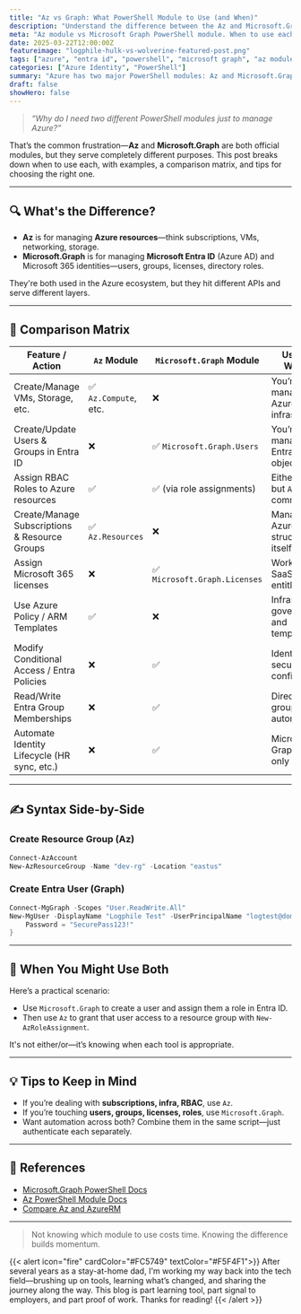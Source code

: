 ```yaml
---
title: "Az vs Graph: What PowerShell Module to Use (and When)"
description: "Understand the difference between the Az and Microsoft.Graph PowerShell modules—and when to use which."
meta: "Az module vs Microsoft Graph PowerShell module. When to use each for Azure and Entra ID management. Clear matrix and examples provided."
date: 2025-03-22T12:00:00Z
featureimage: "logphile-hulk-vs-wolverine-featured-post.png"
tags: ["azure", "entra id", "powershell", "microsoft graph", "az module"]
categories: ["Azure Identity", "PowerShell"]
summary: "Azure has two major PowerShell modules: Az and Microsoft.Graph. Learn when to use each, why it matters, and how they overlap."
draft: false
showHero: false
---
```


> *“Why do I need two different PowerShell modules just to manage Azure?”*

That’s the common frustration—**Az** and **Microsoft.Graph** are both official modules, but they serve completely different purposes. This post breaks down when to use each, with examples, a comparison matrix, and tips for choosing the right one.

---

## 🔍 What's the Difference?

- **Az** is for managing **Azure resources**—think subscriptions, VMs, networking, storage.
- **Microsoft.Graph** is for managing **Microsoft Entra ID** (Azure AD) and Microsoft 365 identities—users, groups, licenses, directory roles.

They're both used in the Azure ecosystem, but they hit different APIs and serve different layers.

---

## 🧭 Comparison Matrix

| Feature / Action                             | `Az` Module             | `Microsoft.Graph` Module       | Use This When…                                  |
|---------------------------------------------|-------------------------|-------------------------------|-------------------------------------------------|
| Create/Manage VMs, Storage, etc.            | ✅ `Az.Compute`, etc.    | ❌                            | You’re managing Azure infrastructure.           |
| Create/Update Users & Groups in Entra ID    | ❌                      | ✅ `Microsoft.Graph.Users`     | You’re managing Entra identity objects.         |
| Assign RBAC Roles to Azure resources        | ✅                       | ✅ (via role assignments)      | Either works, but `Az` is more common.          |
| Create/Manage Subscriptions & Resource Groups | ✅ `Az.Resources`       | ❌                            | Managing the Azure structure itself.            |
| Assign Microsoft 365 licenses               | ❌                      | ✅ `Microsoft.Graph.Licenses`  | Working with SaaS identity entitlements.        |
| Use Azure Policy / ARM Templates            | ✅                       | ❌                            | Infrastructure governance and templates.        |
| Modify Conditional Access / Entra Policies  | ❌                      | ✅                             | Identity security config.                       |
| Read/Write Entra Group Memberships          | ❌                      | ✅                             | Directory group automation.                     |
| Automate Identity Lifecycle (HR sync, etc.) | ❌                      | ✅                             | Microsoft Graph is the only option.             |

---

## ✍️ Syntax Side-by-Side

### Create Resource Group (Az)

```powershell
Connect-AzAccount
New-AzResourceGroup -Name "dev-rg" -Location "eastus"
```

### Create Entra User (Graph)

```powershell
Connect-MgGraph -Scopes "User.ReadWrite.All"
New-MgUser -DisplayName "Logphile Test" -UserPrincipalName "logtest@domain.com" -MailNickname "logtest" -AccountEnabled:$true -PasswordProfile @{
    Password = "SecurePass123!"
}
```

---

## 🧠 When You Might Use Both

Here’s a practical scenario:

- Use `Microsoft.Graph` to create a user and assign them a role in Entra ID.
- Then use `Az` to grant that user access to a resource group with `New-AzRoleAssignment`.

It's not either/or—it’s knowing when each tool is appropriate.

---

## 💡 Tips to Keep in Mind

- If you’re dealing with **subscriptions, infra, RBAC**, use `Az`.
- If you’re touching **users, groups, licenses, roles**, use `Microsoft.Graph`.
- Want automation across both? Combine them in the same script—just authenticate each separately.

---

## 📎 References

- [Microsoft.Graph PowerShell Docs](https://learn.microsoft.com/en-us/powershell/microsoftgraph/overview)
- [Az PowerShell Module Docs](https://learn.microsoft.com/en-us/powershell/azure/new-azureps-module-az)
- [Compare Az and AzureRM](https://learn.microsoft.com/en-us/powershell/azure/az-module)

---

> Not knowing which module to use costs time. Knowing the difference builds momentum.

{{< alert icon="fire" cardColor="#FC5749" textColor="#F5F4F1">}}
After several years as a stay-at-home dad, I'm working my way back into the tech field—brushing up on tools, learning what’s changed, and sharing the journey along the way. This blog is part learning tool, part signal to employers, and part proof of work. Thanks for reading!
{{< /alert >}}
